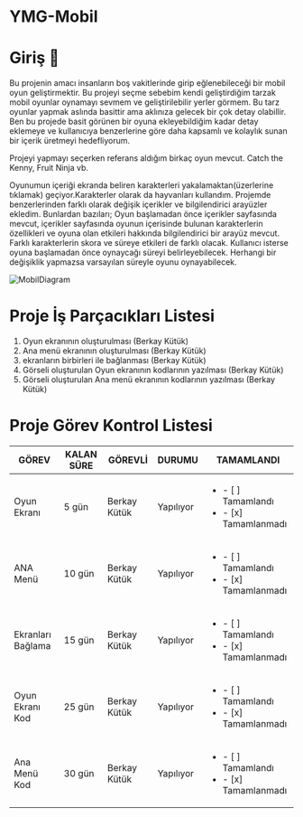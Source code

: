 # YMG-Mobil

# Giriş 📱
  Bu projenin amacı insanların boş vakitlerinde girip eğlenebileceği bir mobil oyun geliştirmektir. Bu projeyi seçme sebebim kendi geliştirdiğim tarzak mobil oyunlar oynamayı sevmem ve geliştirilebilir yerler görmem. Bu tarz oyunlar yapmak aslında basittir ama aklınıza gelecek bir çok detay olabillir. Ben bu projede basit görünen bir oyuna ekleyebildiğim kadar detay eklemeye ve kullanıcıya benzerlerine göre daha kapsamlı ve kolaylık sunan bir içerik üretmeyi hedefliyorum.
  
  Projeyi yapmayı seçerken referans aldığım birkaç oyun mevcut. Catch the Kenny, Fruit Ninja vb.  

Oyunumun içeriği ekranda beliren karakterleri yakalamaktan(üzerlerine tıklamak) geçiyor.Karakterler olarak da hayvanları kullandım.
Projemde benzerlerinden farklı olarak değişik içerikler ve bilgilendirici arayüzler ekledim. Bunlardan bazıları;
Oyun başlamadan önce içerikler sayfasında mevcut, içerikler sayfasında oyunun içerisinde bulunan karakterlerin özellikleri ve oyuna olan etkileri hakkında bilgilendirici bir arayüz mevcut. Farklı karakterlerin skora ve süreye etkileri de farklı olacak. Kullanıcı isterse oyuna başlamadan önce oynaycağı süreyi belirleyebilecek. Herhangi bir değişiklik yapmazsa varsayılan süreyle oyunu oynayabilecek.

![MobilDiagram](https://user-images.githubusercontent.com/101193241/158033116-5486bb92-10c2-4f09-af68-b32d549b33a3.png)

# Proje İş Parçacıkları Listesi
  1. Oyun ekranının oluşturulması (Berkay Kütük)
  2. Ana menü ekranının oluşturulması (Berkay Kütük)
  4. ekranların birbirleri ile bağlanması (Berkay Kütük)
  5. Görseli oluşturulan Oyun ekranının kodlarının yazılması (Berkay Kütük)
  6. Görseli oluşturulan Ana menü ekranının kodlarının yazılması (Berkay Kütük)

# Proje Görev Kontrol Listesi
  | GÖREV           | KALAN SÜRE | GÖREVLİ       | DURUMU      | TAMAMLANDI |
  |-----------------|------------|---------------|-------------|------------|
  |Oyun Ekranı      | 5 gün     | Berkay Kütük  | Yapılıyor   | <ul><li>- [ ] Tamamlandı</li><li>- [x] Tamamlanmadı </li></ul> |
  |ANA Menü         | 10 gün     | Berkay Kütük  | Yapılıyor   | <ul><li>- [ ] Tamamlandı</li><li>- [x] Tamamlanmadı </li></ul> |
  |Ekranları Bağlama| 15 gün     | Berkay Kütük  | Yapılıyor   | <ul><li>- [ ] Tamamlandı</li><li>- [x] Tamamlanmadı </li></ul> |
  |Oyun Ekranı Kod  | 25 gün     | Berkay Kütük  | Yapılıyor   | <ul><li>- [ ] Tamamlandı</li><li>- [x] Tamamlanmadı </li></ul> |
  |Ana Menü Kod     | 30 gün     | Berkay Kütük  | Yapılıyor   | <ul><li>- [ ] Tamamlandı</li><li>- [x] Tamamlanmadı </li></ul> |


